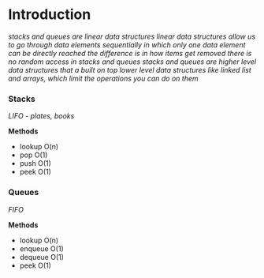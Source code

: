 # Introduction
*stacks and queues are linear data structures*
*linear data structures allow us to go through data elements sequentially in which only one data element can be directly reached*
*the difference is in how items get removed*
*there is no random access in stacks and queues*
*stacks and queues are higher level data structures that a built on top lower level data structures like linked list and arrays, which limit the operations you can do on them*

### Stacks
*LIFO - plates, books*

**Methods**
- lookup O(n)
- pop O(1)
- push O(1)
- peek O(1)

### Queues
*FIFO*

**Methods**
- lookup O(n)
- enqueue O(1)
- dequeue O(1)
- peek O(1)

